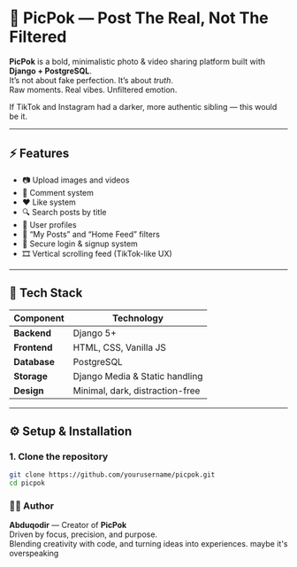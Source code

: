 # 📸 PicPok — Post The Real, Not The Filtered

**PicPok** is a bold, minimalistic photo & video sharing platform built with **Django + PostgreSQL**.  
It’s not about fake perfection. It’s about *truth*.  
Raw moments. Real vibes. Unfiltered emotion.  

If TikTok and Instagram had a darker, more authentic sibling — this would be it.

---

## ⚡ Features

- 📷 Upload images and videos  
- 💬 Comment system  
- ❤️ Like system  
- 🔍 Search posts by title  
- 👤 User profiles  
- 🧠 “My Posts” and “Home Feed” filters  
- 🔐 Secure login & signup system  
- 🎞️ Vertical scrolling feed (TikTok-like UX)

---

## 🧱 Tech Stack

| Component | Technology |
|------------|-------------|
| **Backend** | Django 5+ |
| **Frontend** | HTML, CSS, Vanilla JS |
| **Database** | PostgreSQL |
| **Storage** | Django Media & Static handling |
| **Design** | Minimal, dark, distraction-free |

---

## ⚙️ Setup & Installation

### 1. Clone the repository
```bash
git clone https://github.com/yourusername/picpok.git
cd picpok

```

### 🧑‍💻 Author

**Abduqodir** — Creator of **PicPok**  
Driven by focus, precision, and purpose.  
Blending creativity with code, and turning ideas into experiences.
maybe  it's overspeaking

